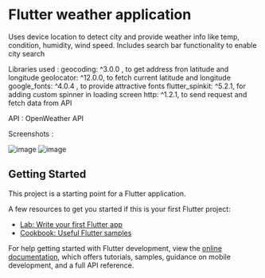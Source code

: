 # Flutter weather application

Uses device location to detect city and provide weather info like temp, condition, humidity, wind speed.
Includes search bar functionality to enable city search

Libraries used :
  geocoding: ^3.0.0 , to get address fron latitude and longitude
  geolocator: ^12.0.0, to fetch current latitude and longitude
  google_fonts: ^4.0.4 , to provide attractive fonts 
  flutter_spinkit: ^5.2.1, for adding custom spinner in loading screen
  http: ^1.2.1, to send request and fetch data from API

API : OpenWeather API

Screenshots : 

![image](https://github.com/Baibhav008/Flutter_weather/assets/119806719/3deac3a2-5a06-4c14-b08a-d3e7daf23a4c)
![image](https://github.com/Baibhav008/Flutter_weather/assets/119806719/35c5d064-cf95-40ab-a495-b9d6c57fc111)



## Getting Started

This project is a starting point for a Flutter application.

A few resources to get you started if this is your first Flutter project:

- [Lab: Write your first Flutter app](https://docs.flutter.dev/get-started/codelab)
- [Cookbook: Useful Flutter samples](https://docs.flutter.dev/cookbook)

For help getting started with Flutter development, view the
[online documentation](https://docs.flutter.dev/), which offers tutorials,
samples, guidance on mobile development, and a full API reference.
